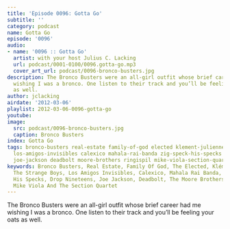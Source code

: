 ```yaml
---
title: 'Episode 0096: Gotta Go'
subtitle: ''
category: podcast
name: Gotta Go
episode: '0096'
audio:
- name: '0096 :: Gotta Go'
  artist: with your host Julius C. Lacking
  url: podcast/0001-0100/0096.gotta-go.mp3
  cover_art_url: podcast/0096-bronco-busters.jpg
description: The Bronco Busters were an all-girl outfit whose brief career had me
  wishing I was a bronco. One listen to their track and you’ll be feeling your oats
  as well.
author: jclacking
airdate: '2012-03-06'
playlist: 2012-03-06-0096-gotta-go
youtube: 
image:
  src: podcast/0096-bronco-busters.jpg
  caption: Bronco Busters
index: Gotta Go
tags: bronco-busters real-estate family-of-god elected klement-julienne strange-boys
  los-amigos-invisibles calexico mahala-rai-banda zig-speck-his-specks drop-nineteens
  joe-jackson deadbolt moore-brothers ringispil mike-viola-section-quartet
keywords: Bronco Busters, Real Estate, Family Of God, The Elected, Klément Julienne,
  The Strange Boys, Los Amigos Invisibles, Calexico, Mahala Rai Banda, Zig Speck &amp;
  His Specks, Drop Nineteens, Joe Jackson, Deadbolt, The Moore Brothers, Ringišpil,
  Mike Viola And The Section Quartet
---
```

The Bronco Busters were an all-girl outfit whose brief career had me wishing I was a bronco. One listen to their track and you’ll be feeling your oats as well.
